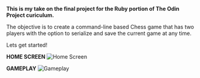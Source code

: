 **This is my take on the final project for the Ruby portion of The Odin Project curiculum.** 

The objective is to create a command-line based Chess game that has two players with the option to serialize and save the current game at any time. 

Lets get started! 

**HOME SCREEN**
![Home Screen](https://i.imgur.com/Z1n0eDx.png)

**GAMEPLAY**
![Gameplay](https://i.imgur.com/HP11lIU.png)
